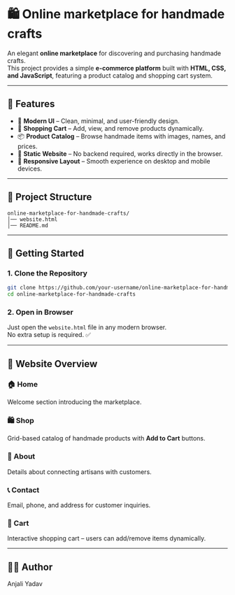 # 🛍️ Online marketplace for handmade crafts 

An elegant **online marketplace** for discovering and purchasing handmade crafts.  
This project provides a simple **e-commerce platform** built with **HTML, CSS, and JavaScript**, featuring a product catalog and shopping cart system.

---

## 🌟 Features

- 🎨 **Modern UI** – Clean, minimal, and user-friendly design.  
- 🛒 **Shopping Cart** – Add, view, and remove products dynamically.  
- 📦 **Product Catalog** – Browse handmade items with images, names, and prices.  
- 📑 **Static Website** – No backend required, works directly in the browser.  
- 📱 **Responsive Layout** – Smooth experience on desktop and mobile devices.  

---

## 📂 Project Structure

```
online-marketplace-for-handmade-crafts/
│── website.html       
│── README.md          
```

---

## 🚀 Getting Started

### 1. Clone the Repository
```bash
git clone https://github.com/your-username/online-marketplace-for-handmade-crafts.git
cd online-marketplace-for-handmade-crafts
```

### 2. Open in Browser
Just open the `website.html` file in any modern browser.  
No extra setup is required. ✅

---

## 📸 Website Overview

### 🏠 Home
Welcome section introducing the marketplace.  

### 🛍️ Shop
Grid-based catalog of handmade products with **Add to Cart** buttons.  

### 👤 About
Details about connecting artisans with customers.  

### 📞 Contact
Email, phone, and address for customer inquiries.  

### 🛒 Cart
Interactive shopping cart – users can add/remove items dynamically.  

---

## 👨‍💻 Author
Anjali Yadav
